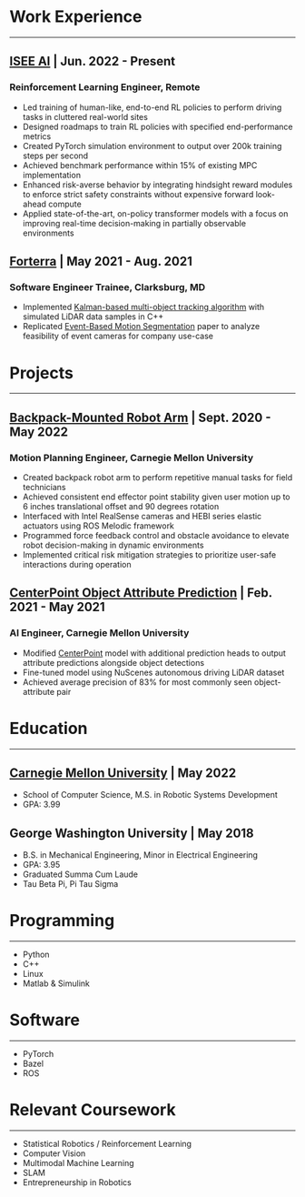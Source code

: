 # Work Experience
---
## [ISEE AI](https://www.isee.ai/) | Jun. 2022 - Present
### Reinforcement Learning Engineer, Remote
- Led training of human-like, end-to-end RL policies to perform driving tasks in cluttered real-world sites
- Designed roadmaps to train RL policies with specified end-performance metrics
- Created PyTorch simulation environment to output over 200k training steps per second
- Achieved benchmark performance within 15% of existing MPC implementation
- Enhanced risk-averse behavior by integrating hindsight reward modules to enforce strict safety constraints without expensive forward look-ahead compute
- Applied state-of-the-art, on-policy transformer models with a focus on improving real-time decision-making in partially observable environments

## [Forterra](https://www.forterra.com/) | May 2021 - Aug. 2021
### Software Engineer Trainee, Clarksburg, MD
- Implemented [Kalman-based multi-object tracking algorithm](https://ba-ngu.vo-au.com/vo/VM_GMPHD_SP06.pdf) with simulated LiDAR data samples in C++
- Replicated [Event-Based Motion Segmentation](https://arxiv.org/pdf/1904.01293) paper to analyze feasibility of event cameras for company use-case

# Projects
---
## [Backpack-Mounted Robot Arm](/pages/coborg.md) | Sept. 2020 - May 2022
### Motion Planning Engineer, Carnegie Mellon University
- Created backpack robot arm to perform repetitive manual tasks for field technicians
- Achieved consistent end effector point stability given user motion up to 6 inches translational offset and 90 degrees rotation
- Interfaced with Intel RealSense cameras and HEBI series elastic actuators using ROS Melodic framework
- Programmed force feedback control and obstacle avoidance to elevate robot decision-making in dynamic environments
- Implemented critical risk mitigation strategies to prioritize user-safe interactions during operation

## [CenterPoint Object Attribute Prediction](https://vlrproject.wordpress.com/) | Feb. 2021 - May 2021
### Al Engineer, Carnegie Mellon University
- Modified [CenterPoint](https://arxiv.org/pdf/2006.11275) model with additional prediction heads to output attribute predictions alongside object detections
- Fine-tuned model using NuScenes autonomous driving LiDAR dataset
- Achieved average precision of 83% for most commonly seen object-attribute pair

# Education
---
## [Carnegie Mellon University](https://mrsd.ri.cmu.edu/) | May 2022
- School of Computer Science, M.S. in Robotic Systems Development
- GPA: 3.99

## George Washington University | May 2018
- B.S. in Mechanical Engineering, Minor in Electrical Engineering
- GPA: 3.95
- Graduated Summa Cum Laude
- Tau Beta Pi, Pi Tau Sigma

# Programming
---
- Python
- C++
- Linux
- Matlab & Simulink

# Software
---
- PyTorch
- Bazel
- ROS

# Relevant Coursework
---
- Statistical Robotics / Reinforcement Learning
- Computer Vision
- Multimodal Machine Learning
- SLAM
- Entrepreneurship in Robotics
